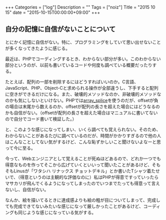 +++
Categories = ["log"]
Description = ""
Tags = ["noiz"]
Title = "2015 10 15"
date = "2015-10-15T00:00:00+09:00"
+++

## 自分の記憶に自信がないことについて
とにかく記憶に自信がない。特に、プログラミングをしていて思い出せないことが多くなってきたように感じる。

最近は、PHPでコーディングするとき、わからない部分が多い。このわからない部分というのが、以前も書いているコードや何度も調べている概要だったりする。

たとえば、配列の一部を削除するにはどうすればいいのか。C言語、JavaScript、PHP、Object-Cと求められる操作が全部違うし、下手すると配列に空きができるだけになる。また、破壊的メソッドなのか、非破壊的メソッドなのかも気にしないといけない。PHPでは[array_splice](http://php.net/manual/ja/function.array-splice.php)を使うのだが、offsetが負の場合は末尾から数えるのか、offsetが配列の長さを超えた場合にはどうなるのかも自信がない。（offsetが配列の長さを超えた場合はマニュアルに書いてないので自分でコード書いて検証した。）

と、このような感じになってしまい、いくら調べても覚えられない。そのため、わからないことがあるたびに調べているのだが、時間がかかりすぎるので他の人はこんなことしてない気がするけど、こんな恥ずかしいこと聞けないよなーと思って今に至る。

今って、Webエンジニアとして覚えることが死ぬほどあるので、どれか一つでも得意なものを作ってそこから広げていくといいって聞いたことがあるけど、そもそもLinusが「ワタシハ リナックス チョットデキル」とか書いたTシャツ着たせいで、（得意というのは主観的な評価なのに）私はPHPが得意ですっていったらマサカリが飛んでくるようになってしまったのでいつまでたっても得意って言えないし、自信がない。

なんか、絵を描いてるときに達成感よりも絵の粗が目についてしまって、完成しても完成できてないみたいな感じになって厳しかったことがあるけど、コーディングも同じような感じになっている気がする。